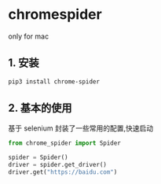 # chromespider

only for mac 

## 1. 安装

```bash
pip3 install chrome-spider
```


## 2. 基本的使用

基于 selenium 封装了一些常用的配置,快速启动

```python
from chrome_spider import Spider

spider = Spider()
driver = spider.get_driver()
driver.get("https://baidu.com")
```

